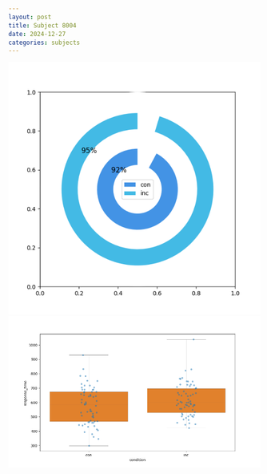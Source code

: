 ```yaml
---
layout: post
title: Subject 8004
date: 2024-12-27
categories: subjects
---
```


![](data/8004/run-9/8004_accuracy_by_condition.png)
![](data/8004/run-9/8004_rt.png)
